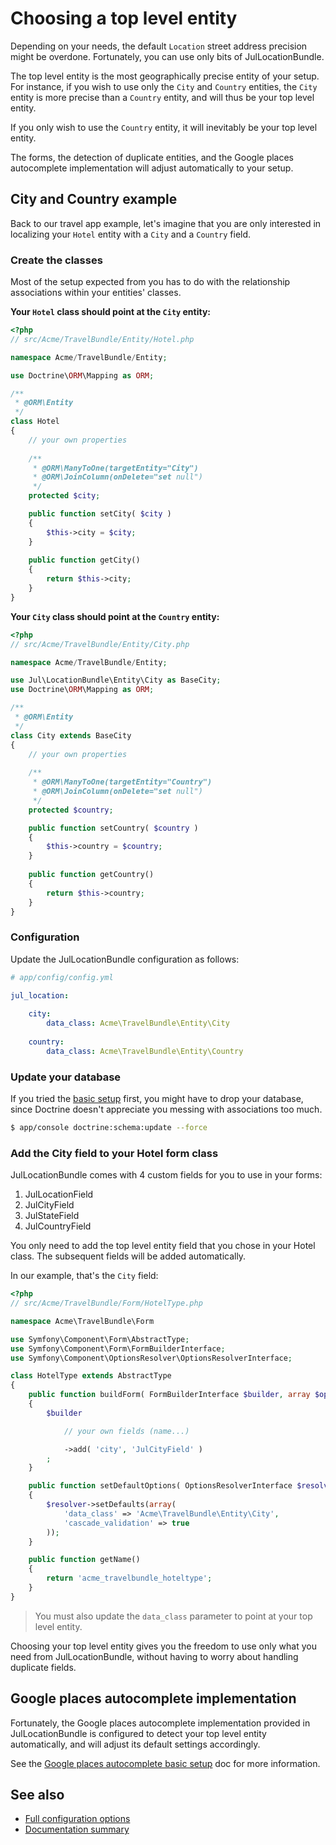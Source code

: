 Choosing a top level entity
===========================

Depending on your needs, the default `Location` street address precision might be
overdone. Fortunately, you can use only bits of JulLocationBundle.

The top level entity is the most geographically precise entity of your setup.
For instance, if you wish to use only the `City` and `Country` entities, the `City`
entity is more precise than a `Country` entity, and will thus be your top level entity.

If you only wish to use the `Country` entity, it will inevitably be your top level entity.

The forms, the detection of duplicate entities, and the Google places autocomplete 
implementation will adjust automatically to your setup.

## City and Country example

Back to our travel app example, let's imagine that you are only interested in localizing
your `Hotel` entity with a `City` and a `Country` field.

### Create the classes

Most of the setup expected from you has to do with the relationship associations within
your entities' classes.

**Your `Hotel` class should point at the `City` entity:**

``` php
<?php
// src/Acme/TravelBundle/Entity/Hotel.php

namespace Acme/TravelBundle/Entity;

use Doctrine\ORM\Mapping as ORM;

/**
 * @ORM\Entity
 */
class Hotel
{
    // your own properties
    
    /**
     * @ORM\ManyToOne(targetEntity="City")
     * @ORM\JoinColumn(onDelete="set null")
     */
    protected $city;

    public function setCity( $city )
    {
        $this->city = $city;
    }
    
    public function getCity()
    {
        return $this->city;
    }
}

```

**Your `City` class should point at the `Country` entity:**

``` php
<?php
// src/Acme/TravelBundle/Entity/City.php

namespace Acme/TravelBundle/Entity;

use Jul\LocationBundle\Entity\City as BaseCity;
use Doctrine\ORM\Mapping as ORM;

/**
 * @ORM\Entity
 */
class City extends BaseCity
{
    // your own properties
    
    /**
     * @ORM\ManyToOne(targetEntity="Country")
     * @ORM\JoinColumn(onDelete="set null")
     */
    protected $country;

    public function setCountry( $country )
    {
        $this->country = $country;
    }
    
    public function getCountry()
    {
        return $this->country;
    }
}

```

### Configuration

Update the JulLocationBundle configuration as follows:

``` yaml
# app/config/config.yml

jul_location:
    
    city:
        data_class: Acme\TravelBundle\Entity\City
    
    country:
        data_class: Acme\TravelBundle\Entity\Country

```

### Update your database

If you tried the [basic setup](installation_basic_setup.md) first, you might have to drop your database,
since Doctrine doesn't appreciate you messing with associations too much.

``` bash
$ app/console doctrine:schema:update --force

```

### Add the City field to your Hotel form class

JulLocationBundle comes with 4 custom fields for you to use in your forms:

1. JulLocationField
2. JulCityField
3. JulStateField
4. JulCountryField

You only need to add the top level entity field that you chose in your Hotel class. 
The subsequent fields will be added automatically.

In our example, that's the `City` field:

``` php
<?php
// src/Acme/TravelBundle/Form/HotelType.php

namespace Acme\TravelBundle\Form

use Symfony\Component\Form\AbstractType;
use Symfony\Component\Form\FormBuilderInterface;
use Symfony\Component\OptionsResolver\OptionsResolverInterface;

class HotelType extends AbstractType
{
    public function buildForm( FormBuilderInterface $builder, array $options )
    {
        $builder

            // your own fields (name...)

            ->add( 'city', 'JulCityField' )
        ;
    }

    public function setDefaultOptions( OptionsResolverInterface $resolver )
    {
        $resolver->setDefaults(array(
            'data_class' => 'Acme\TravelBundle\Entity\City',
            'cascade_validation' => true
        ));
    }

    public function getName()
    {
        return 'acme_travelbundle_hoteltype';
    }
}

```

> You must also update the `data_class` parameter to point at your top level entity.

Choosing your top level entity gives you the freedom to use only what you need from
JulLocationBundle, without having to worry about handling duplicate fields.

## Google places autocomplete implementation

Fortunately, the Google places autocomplete implementation provided in JulLocationBundle
is configured to detect your top level entity automatically, and will adjust its default
settings accordingly.

See the [Google places autocomplete basic setup](google_places_autocomplete_basic_setup.md) doc for more information.

## See also

- [Full configuration options](configuration.md)
- [Documentation summary](index.md)

